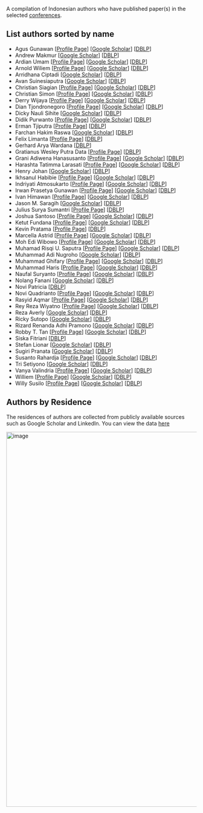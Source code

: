 A compilation of Indonesian authors who have published paper(s) in the selected [conferences](https://github.com/indonesia-vision-ai/awesome-indonesia-vision-research-conference/blob/main/README.md#conferences).

## List authors sorted by name
- Agus Gunawan [[Profile Page](https://github.com/agusgun)] [[Google Scholar](https://scholar.google.com/citations?user=WJLA424AAAAJ&hl=en)] [[DBLP](https://dblp.org/pid/311/4599.html)]
- Andrew Makmur [[Google Scholar](https://scholar.google.com/citations?user=xSl2xLEAAAAJ&hl=en)] [[DBLP](https://dblp.org/pid/315/4059.html)]
- Ardian Umam [[Profile Page](https://ardianumam.github.io/)] [[Google Scholar](https://scholar.google.com.tw/citations?user=S3W6Q8sAAAAJ&hl=en)] [[DBLP](https://dblp.org/pid/226/2751.html)]
- Arnold Wiliem [[Profile Page](https://sites.google.com/view/arnoldwiliem/home)] [[Google Scholar](https://scholar.google.com/citations?user=plbn8HYAAAAJ&hl=en)] [[DBLP](https://dblp.org/pid/94/6882.html)]
- Arridhana Ciptadi [[Google Scholar](https://scholar.google.com/citations?user=uQefdLAAAAAJ&hl=en)] [[DBLP](https://dblp.org/pid/47/849.html)]
- Avan Suinesiaputra [[Google Scholar](https://scholar.google.com/citations?user=av3jfhgAAAAJ&hl=en)] [[DBLP](https://dblp.org/pid/32/6478.html)]
- Christian Siagian [[Profile Page](http://ilab.usc.edu/siagian/)] [[Google Scholar](https://scholar.google.com/citations?user=HPbXCwIAAAAJ&hl=en)] [[DBLP](https://dblp.org/pid/35/4742.html)]
- Christian Simon [[Profile Page](https://chrysts.github.io/)] [[Google Scholar](https://scholar.google.com/citations?user=eZrRbp4AAAAJ&hl=en)] [[DBLP](https://dblp.org/pid/10/3925.html)]
- Derry Wijaya [[Profile Page](https://derrywijaya.github.io/web/)] [[Google Scholar](https://scholar.google.com/citations?user=8lmWWD0AAAAJ&hl=en)] [[DBLP](https://dblp.org/pid/43/6731.html)]
- Dian Tjondronegoro [[Profile Page](https://experts.griffith.edu.au/7144-dian-tjondronegoro)] [[Google Scholar](https://scholar.google.com/citations?user=_OblDDgAAAAJ&hl=en)] [[DBLP](https://dblp.org/pid/60/2965.html)]
- Dicky Nauli Sihite [[Google Scholar](https://scholar.google.com/citations?user=h-OIAIAAAAAJ&hl=en)] [[DBLP](https://dblp.org/pid/116/6482.html)]
- Didik Purwanto [[Profile Page](https://www.didpurwanto.com/)] [[Google Scholar](https://scholar.google.com/citations?hl=en&user=nQsP3hYAAAAJ&view_op=list_works&sortby=pubdate)] [[DBLP](https://dblp.org/pid/205/4059.html)]
- Erman Tjiputra [[Profile Page](https://ermantjiputra.com/)] [[DBLP](https://dblp.org/pid/249/5414.html)]
- Farchan Hakim Raswa [[Google Scholar](https://scholar.google.com/citations?user=U5iQ4b0AAAAJ&hl=en)] [[DBLP](https://dblp.org/pid/313/1266.html)]
- Felix Limanta [[Profile Page](https://github.com/felixlimanta)] [[DBLP](https://dblp.org/pid/373/2393.html)]
- Gerhard Arya Wardana [[DBLP](https://dblp.org/pid/371/8300.html)]
- Gratianus Wesley Putra Data [[Profile Page](https://github.com/gwesleypdata)] [[DBLP](https://dblp.org/pid/227/6481.html)]
- Grani Adiwena Hanasusanto [[Profile Page](http://grani.hanasusanto.com/)] [[Google Scholar](https://scholar.google.com/citations?user=93X6nhMAAAAJ&hl=en)] [[DBLP](https://dblp.org/pid/37/8653.html)]
- Harashta Tatimma Larasati [[Profile Page](https://www.itb.ac.id/staf/profil/harashta-tatimma-larasati)] [[Google Scholar](https://scholar.google.com/citations?user=S8lwCEUAAAAJ&hl=en)] [[DBLP](https://dblp.org/pid/280/6241.html)]
- Henry Johan [[Google Scholar](https://scholar.google.com/citations?user=HAWI_ogAAAAJ&hl=en)] [[DBLP](https://dblp.org/pid/56/5589.html)]
- Ikhsanul Habibie [[Profile Page](https://www.mpi-inf.mpg.de/~ihabibie/)] [[Google Scholar](https://scholar.google.com/citations?user=RwqryGYAAAAJ&hl=en)] [[DBLP](https://dblp.org/pid/159/5555.html)]
- Indriyati Atmosukarto [[Profile Page](https://sites.google.com/site/indriatmosukarto/)] [[Google Scholar](https://scholar.google.com.sg/citations?user=rnOSpKcAAAAJ)] [[DBLP](https://dblp.org/pid/55/6132.html)]
- Irwan Prasetya Gunawan [[Profile Page](https://bakrie.ac.id/irwan)] [[Google Scholar](https://scholar.google.com/citations?user=JHCYPcIAAAAJ)] [[DBLP](https://dblp.org/pid/83/4314.html)]
- Ivan Himawan [[Profile Page](https://research.qut.edu.au/saivt/staff/ivan-himawan/)] [[Google Scholar](https://scholar.google.com.au/citations?user=15v1b9kAAAAJ&hl=en)] [[DBLP](https://dblp.org/pid/43/3405.html)]
- Jason M. Saragih [[Google Scholar](https://scholar.google.com/citations?user=ss-IvjMAAAAJ&hl=en)] [[DBLP](https://dblp.org/pid/21/3590.html)]
- Julius Surya Sumantri [[Profile Page](https://github.com/JuliusSuryaS)] [[DBLP](https://dblp.org/pid/239/4189.html)]
- Joshua Santoso [[Profile Page](https://joshuajano.github.io/)] [[Google Scholar](https://scholar.google.com/citations?user=GP2VJk4AAAAJ&hl=en)] [[DBLP](https://dblp.org/pid/286/5533.html)]
- Ketut Fundana [[Profile Page](https://www.researchgate.net/profile/Ketut-Fundana)] [[Google Scholar](https://scholar.google.com/citations?user=_3zQajsAAAAJ&hl=en)] [[DBLP](https://dblp.org/pid/18/40.html)]
- Kevin Pratama [[Profile Page](https://github.com/kvpratama)] [[DBLP](https://dblp.org/pid/267/5451.html)]
- Marcella Astrid [[Profile Page](https://sites.google.com/view/marcella-astrid)] [[Google Scholar](https://scholar.google.co.kr/citations?user=TXBGJhgAAAAJ&hl=en)] [[DBLP](https://dblp.org/pid/194/3058.html)]
- Moh Edi Wibowo [[Profile Page](https://prisma.simaster.ugm.ac.id/MTk4MTA5MjgyMDA1MDExMDAx)] [[Google Scholar](https://scholar.google.co.id/citations?user=kt9I7zwAAAAJ&hl=en)] [[DBLP](https://dblp.org/pid/20/10772.html)]
- Muhamad Risqi U. Saputra [[Profile Page](https://risqiutama.github.io/)] [[Google Scholar](https://scholar.google.com/citations?user=7wZkVT8AAAAJ&hl=id)] [[DBLP](https://dblp.org/pid/172/7604.html)]
- Muhammad Adi Nugroho [[Google Scholar](https://scholar.google.com/citations?user=DM3tDI8AAAAJ&hl=en)] [[DBLP](https://dblp.org/pid/214/8126.html)]
- Muhammad Ghifary [[Profile Page](https://sites.google.com/site/mghifary/)] [[Google Scholar](https://scholar.google.co.id/citations?user=1Rx_BuAAAAAJ&hl=id)] [[DBLP](https://dblp.org/pid/140/7996.html)]
- Muhammad Haris [[Profile Page](https://alterzero.github.io/)] [[Google Scholar](https://scholar.google.co.jp/citations?user=E6ayakEAAAAJ&hl=en)] [[DBLP](https://dblp.org/pid/142/1614-2.html)]
- Naufal Suryanto [[Profile Page](https://naufalso.github.io/)] [[Google Scholar](https://scholar.google.com/citations?user=vXEPNi4AAAAJ&hl=en)] [[DBLP](https://dblp.org/pid/280/6236.html)]
- Nolang Fanani [[Google Scholar](https://scholar.google.de/citations?user=nRxXWSoAAAAJ&hl=en)] [[DBLP](https://dblp.org/pid/173/1025.html)]
- Novi Patricia [[DBLP](https://dblp.org/pid/118/4763.html)]
- Novi Quadrianto [[Profile Page](https://profiles.sussex.ac.uk/p335583-novi-quadrianto)] [[Google Scholar](https://scholar.google.com/citations?user=I-rLzGcAAAAJ&hl=en)] [[DBLP](https://dblp.org/pid/06/580.html)]
- Rasyid Aqmar [[Profile Page](https://mrasyidaqmar.github.io/)] [[Google Scholar](https://scholar.google.com/citations?user=JlqSw-MAAAAJ&hl=en)] [[DBLP](https://dblp.org/pid/90/8617.html)]
- Rey Reza Wiyatno [[Profile Page](https://rrwiyatn.github.io/)] [[Google Scholar](https://scholar.google.com/citations?user=XKSXVPAAAAAJ&hl=en)] [[DBLP](https://dblp.org/pid/217/1828.html)]
- Reza Averly [[Google Scholar](https://scholar.google.com/citations?user=QzQa0xkAAAAJ&hl=en)] [[DBLP](https://dblp.org/pid/288/4475.html)]
- Ricky Sutopo [[Google Scholar](https://scholar.google.com/citations?hl=en&user=qG_QIXgAAAAJ)] [[DBLP](https://dblp.org/pid/260/4768.html)]
- Rizard Renanda Adhi Pramono [[Google Scholar](https://scholar.google.com/citations?user=W1FtdzYAAAAJ&hl=id)] [[DBLP](https://dblp.org/pid/245/8789.html)]
- Robby T. Tan [[Profile Page](https://tanrobby.github.io/)] [[Google Scholar](https://scholar.google.com/citations?user=MOD0gv4AAAAJ&hl=en)] [[DBLP](https://dblp.org/pid/t/RobbyTTan.html)]
- Siska Fitriani [[DBLP](https://dblp.org/pid/10/43.html)]
- Stefan Lionar [[Google Scholar](https://scholar.google.com/citations?user=w6RfcvMAAAAJ&hl=en)] [[DBLP](https://dblp.org/pid/278/2750.html)]
- Sugiri Pranata [[Google Scholar](https://scholar.google.com/citations?user=r6b0idoAAAAJ&hl=en)] [[DBLP](https://dblp.org/pid/20/388.html)]
- Susanto Rahardja [[Profile Page](https://www.singaporetech.edu.sg/directory/faculty/susanto-rahardja)] [[Google Scholar](https://scholar.google.com/citations?user=OdkA4jMAAAAJ&hl=en)] [[DBLP](https://dblp.org/pid/98/3034.html)]
- Tri Setiyono [[Google Scholar](https://scholar.google.com/citations?hl=en&user=RBRw_nMAAAAJ)] [[DBLP](https://dblp.org/pid/196/8354.html)]
- Vanya Valindria [[Profile Page](https://medtech-imeri.id/peneliti/vanya-valindria-s-t-m-sc-ph-d-dic/)] [[Google Scholar](https://scholar.google.com/citations?user=osNyLIoAAAAJ&hl=id)] [[DBLP](https://dblp.org/pid/120/4518.html)]
- Williem [[Profile Page](https://williem.dev)] [[Google Scholar](https://scholar.google.com/citations?user=XS9FjigAAAAJ&hl=en)] [[DBLP](https://dblp.org/pid/146/7535.html)]
- Willy Susilo [[Profile Page](https://sites.google.com/view/willy-susilo/)] [[Google Scholar](https://scholar.google.com/citations?user=eNOmOvkAAAAJ&hl=en)] [[DBLP](https://dblp.org/pid/12/3447.html)]
  
## Authors by Residence

The residences of authors are collected from publicly available sources such as Google Scholar and LinkedIn. You can view the data [here](./data/authors_conferences.json)

<img width="991" alt="image" src="https://github.com/indonesia-vision-ai/awesome-indonesia-vision-research-conference/assets/23333483/718f6ffd-7fd5-4126-8c20-a87295892bea">


